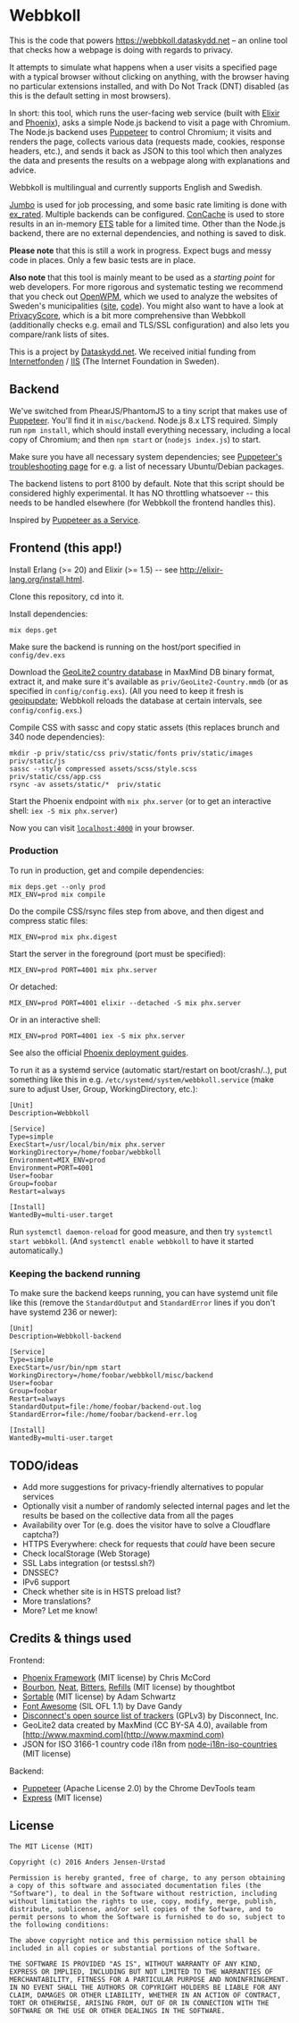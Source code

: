 # Webbkoll

This is the code that powers https://webbkoll.dataskydd.net – an
online tool that checks how a webpage is doing with regards to privacy.

It attempts to simulate what happens when a user visits a specified page
with a typical browser without clicking on anything, with the
browser having no particular extensions installed, and with Do Not Track
(DNT) disabled (as this is the default setting in most browsers).

In short: this tool, which runs the user-facing web service (built with
[Elixir](https://elixir-lang.org/) and [Phoenix](http://phoenixframework.org/)),
asks a simple Node.js backend to visit a page with Chromium. The Node.js backend
uses [Puppeteer](https://github.com/GoogleChrome/puppeteer) to control Chromium; it
visits and renders the page, collects various data (requests made, cookies,
response headers, etc.), and sends it back as JSON to this tool which
then analyzes the data and presents the results on a webpage along with
explanations and advice.

Webbkoll is multilingual and currently supports English and Swedish.

[Jumbo](https://github.com/mspanc/jumbo) is used for job processing, and
some basic rate limiting is done with [ex_rated](https://github.com/grempe/ex_rated).
Multiple backends can be configured. [ConCache](https://github.com/sasa1977/con_cache)
is used to store results in an in-memory [ETS](http://erlang.org/doc/man/ets.html) table
for a limited time. Other than the Node.js backend, there are no external dependencies,
and nothing is saved to disk.

**Please note** that this is still a work in progress. Expect bugs and
messy code in places. Only a few basic tests are in place.

**Also note** that this tool is mainly meant to be used as a _starting point_
for web developers. For more rigorous and systematic testing we
recommend that you check out [OpenWPM](https://github.com/citp/OpenWPM),
which we used to analyze the websites of Sweden's municipalities
([site](https://dataskydd.net/kommuner/), [code](https://github.com/andersju/municipality-privacy)).
You might also want to have a look at [PrivacyScore](https://privacyscore.org/),
which is a bit more comprehensive than Webbkoll (additionally checks e.g. email and TLS/SSL
configuration) and also lets you compare/rank lists of sites.

This is a project by [Dataskydd.net](https://dataskydd.net). We received initial funding from
[Internetfonden](https://www.internetfonden.se/) / [IIS](https://www.iis.se) (The Internet Foundation in Sweden).

## Backend

We've switched from PhearJS/PhantomJS to a tiny script that makes use of [Puppeteer](https://github.com/GoogleChrome/puppeteer). You'll find it in `misc/backend`. Node.js 8.x LTS required. Simply run `npm install`, which should install everything necessary, including a local copy of Chromium; and then `npm start` or (`nodejs index.js`) to start.

Make sure you have all necessary system dependencies; see [Puppeteer's troubleshooting page](https://github.com/GoogleChrome/puppeteer/blob/master/docs/troubleshooting.md) for e.g. a list of necessary Ubuntu/Debian packages.

The backend listens to port 8100 by default. Note that this script should be considered highly experimental. It has NO throttling whatsoever -- this needs to be handled elsewhere (for Webbkoll the frontend handles this).

Inspired by [Puppeteer as a Service](https://github.com/GoogleChromeLabs/pptraas.com).

## Frontend (this app!)

Install Erlang (>= 20) and Elixir (>= 1.5) -- see http://elixir-lang.org/install.html.

Clone this repository, cd into it.

Install dependencies:

```
mix deps.get
```

Make sure the backend is running on the host/port specified in `config/dev.exs`

Download the [GeoLite2 country database](https://dev.maxmind.com/geoip/geoip2/geolite2/) in MaxMind DB binary format, extract it, and make sure it's available as `priv/GeoLite2-Country.mmdb` (or as specified in `config/config.exs`). (All you need to keep it fresh is [geoipupdate](https://github.com/maxmind/geoipupdate); Webbkoll reloads the database at certain intervals, see `config/config.exs`.)

Compile CSS with sassc and copy static assets (this replaces brunch and 340 node dependencies):

```
mkdir -p priv/static/css priv/static/fonts priv/static/images priv/static/js
sassc --style compressed assets/scss/style.scss priv/static/css/app.css
rsync -av assets/static/*  priv/static
```

Start the Phoenix endpoint with `mix phx.server` (or to get an interactive shell: `iex -S mix phx.server`)

Now you can visit [`localhost:4000`](http://localhost:4000) in your browser.

### Production

To run in production, get and compile dependencies:

```
mix deps.get --only prod
MIX_ENV=prod mix compile
```

Do the compile CSS/rsync files step from above, and then digest and compress static files:

```
MIX_ENV=prod mix phx.digest
```

Start the server in the foreground (port must be specified):

```
MIX_ENV=prod PORT=4001 mix phx.server
```

Or detached:

```
MIX_ENV=prod PORT=4001 elixir --detached -S mix phx.server
```

Or in an interactive shell:

```
MIX_ENV=prod PORT=4001 iex -S mix phx.server
```

See also the official [Phoenix deployment guides](https://hexdocs.pm/phoenix/deployment.html).

To run it as a systemd service (automatic start/restart on boot/crash/..), put something like this in e.g. `/etc/systemd/system/webbkoll.service` (make sure to adjust User, Group, WorkingDirectory, etc.):

```
[Unit]
Description=Webbkoll

[Service]
Type=simple
ExecStart=/usr/local/bin/mix phx.server
WorkingDirectory=/home/foobar/webbkoll
Environment=MIX_ENV=prod
Environment=PORT=4001
User=foobar
Group=foobar
Restart=always

[Install]
WantedBy=multi-user.target
```

Run `systemctl daemon-reload` for good measure, and then try `systemctl start webbkoll`. (And `systemctl enable webbkoll` to have it started automatically.)

### Keeping the backend running

To make sure the backend keeps running, you can have systemd unit file like this (remove the `StandardOutput` and `StandardError` lines if you don't have systemd 236 or newer):

```
[Unit]
Description=Webbkoll-backend

[Service]
Type=simple
ExecStart=/usr/bin/npm start
WorkingDirectory=/home/foobar/webbkoll/misc/backend
User=foobar
Group=foobar
Restart=always
StandardOutput=file:/home/foobar/backend-out.log
StandardError=file:/home/foobar/backend-err.log

[Install]
WantedBy=multi-user.target
```

## TODO/ideas
  * Add more suggestions for privacy-friendly alternatives to popular services
  * Optionally visit a number of randomly selected internal pages and let the results be based on the collective data from all the pages
  * Availability over Tor (e.g. does the visitor have to solve a Cloudflare captcha?)
  * HTTPS Everywhere: check for requests that _could_ have been secure
  * Check localStorage (Web Storage)
  * SSL Labs integration (or testssl.sh?)
  * DNSSEC?
  * IPv6 support
  * Check whether site is in HSTS preload list?
  * More translations?
  * More? Let me know!

## Credits & things used
  Frontend:
  * [Phoenix Framework](http://www.phoenixframework.org/) (MIT license) by Chris McCord
  * [Bourbon](https://github.com/thoughtbot/bourbon), [Neat](https://github.com/thoughtbot/neat), [Bitters](https://github.com/thoughtbot/bitters), [Refills](https://github.com/thoughtbot/refills) (MIT license) by thoughtbot
  * [Sortable](https://github.com/HubSpot/sortable) (MIT license) by Adam Schwartz
  * [Font Awesome](https://fortawesome.github.io/Font-Awesome/) (SIL OFL 1.1) by Dave Gandy
  * [Disconnect's open source list of trackers](https://github.com/disconnectme/disconnect-tracking-protection) (GPLv3) by Disconnect, Inc.
  * GeoLite2 data created by MaxMind (CC BY-SA 4.0), available from [http://www.maxmind.com](http://www.maxmind.com)
  * JSON for ISO 3166-1 country code i18n from [node-i18n-iso-countries
](https://github.com/michaelwittig/node-i18n-iso-countries) (MIT license)

  Backend:
  * [Puppeteer](https://github.com/GoogleChrome/puppeteer) (Apache License 2.0) by the Chrome DevTools team
  * [Express](https://github.com/expressjs) (MIT license)

## License
    The MIT License (MIT)

    Copyright (c) 2016 Anders Jensen-Urstad

    Permission is hereby granted, free of charge, to any person obtaining a copy of this software and associated documentation files (the "Software"), to deal in the Software without restriction, including without limitation the rights to use, copy, modify, merge, publish, distribute, sublicense, and/or sell copies of the Software, and to permit persons to whom the Software is furnished to do so, subject to the following conditions:

    The above copyright notice and this permission notice shall be included in all copies or substantial portions of the Software.

    THE SOFTWARE IS PROVIDED "AS IS", WITHOUT WARRANTY OF ANY KIND, EXPRESS OR IMPLIED, INCLUDING BUT NOT LIMITED TO THE WARRANTIES OF MERCHANTABILITY, FITNESS FOR A PARTICULAR PURPOSE AND NONINFRINGEMENT. IN NO EVENT SHALL THE AUTHORS OR COPYRIGHT HOLDERS BE LIABLE FOR ANY CLAIM, DAMAGES OR OTHER LIABILITY, WHETHER IN AN ACTION OF CONTRACT, TORT OR OTHERWISE, ARISING FROM, OUT OF OR IN CONNECTION WITH THE SOFTWARE OR THE USE OR OTHER DEALINGS IN THE SOFTWARE.
